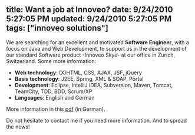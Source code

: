 title: Want a job at Innoveo?
date: 9/24/2010 5:27:05 PM
updated: 9/24/2010 5:27:05 PM
tags: ["innoveo solutions"]
---
We are searching for an excellent and motivated **Software Engineer**, with a focus on Java and Web Development, to support us in the development of our standard Software product -Innoveo Skye- at our office in Zurich, Switzerland. Some more information:

*   **Web technology**: (X)HTML, CSS, AJAX, JSF, jQuery 
*   **Basis technology**: J2EE, Spring, XML & SOAP, Portal 
*   **Development**: Eclipse, IntelliJ IDEA, Subversion, Maven, Tomcat, TeamCity, TDD, BDD, Scrum/XP 
*   **Languages**: English and German  

More information in this [pdf](http://didierbeck.com/net/pdf/2010_09_Innoveo_Java_Web_Developer.pdf) (in German).

Do not hesitate to contact me if you need more information. And to spread the news!

